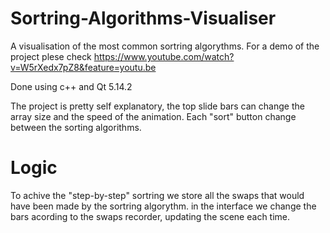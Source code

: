 # Sortring-Algorithms-Visualiser


A visualisation of the most common sortring algorythms.
For a demo of the project plese check https://www.youtube.com/watch?v=W5rXedx7pZ8&feature=youtu.be

Done using c++ and Qt 5.14.2


The project is pretty self explanatory, the top slide bars can change the array size and the speed of the animation.
Each "sort" button change between the sorting algorithms.

# Logic

To achive the "step-by-step" sortring we store all the swaps that would have been made by the sortring algorythm.
in the interface we change the bars acording to the swaps recorder, updating the scene each time.
